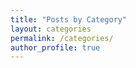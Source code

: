```yaml
---
title: "Posts by Category"
layout: categories
permalink: /categories/
author_profile: true
---
```


<script src="{{ '/assets/js/filter-categories.js' | relative_url }}"></script>
